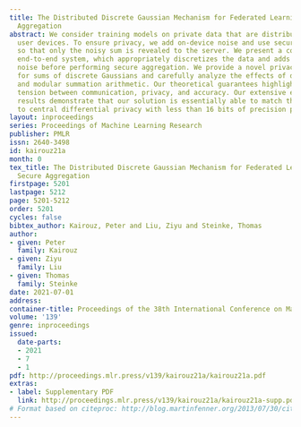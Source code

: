 ```yaml
---
title: The Distributed Discrete Gaussian Mechanism for Federated Learning with Secure
  Aggregation
abstract: We consider training models on private data that are distributed across
  user devices. To ensure privacy, we add on-device noise and use secure aggregation
  so that only the noisy sum is revealed to the server. We present a comprehensive
  end-to-end system, which appropriately discretizes the data and adds discrete Gaussian
  noise before performing secure aggregation. We provide a novel privacy analysis
  for sums of discrete Gaussians and carefully analyze the effects of data quantization
  and modular summation arithmetic. Our theoretical guarantees highlight the complex
  tension between communication, privacy, and accuracy. Our extensive experimental
  results demonstrate that our solution is essentially able to match the accuracy
  to central differential privacy with less than 16 bits of precision per value.
layout: inproceedings
series: Proceedings of Machine Learning Research
publisher: PMLR
issn: 2640-3498
id: kairouz21a
month: 0
tex_title: The Distributed Discrete Gaussian Mechanism for Federated Learning with
  Secure Aggregation
firstpage: 5201
lastpage: 5212
page: 5201-5212
order: 5201
cycles: false
bibtex_author: Kairouz, Peter and Liu, Ziyu and Steinke, Thomas
author:
- given: Peter
  family: Kairouz
- given: Ziyu
  family: Liu
- given: Thomas
  family: Steinke
date: 2021-07-01
address:
container-title: Proceedings of the 38th International Conference on Machine Learning
volume: '139'
genre: inproceedings
issued:
  date-parts:
  - 2021
  - 7
  - 1
pdf: http://proceedings.mlr.press/v139/kairouz21a/kairouz21a.pdf
extras:
- label: Supplementary PDF
  link: http://proceedings.mlr.press/v139/kairouz21a/kairouz21a-supp.pdf
# Format based on citeproc: http://blog.martinfenner.org/2013/07/30/citeproc-yaml-for-bibliographies/
---
```

